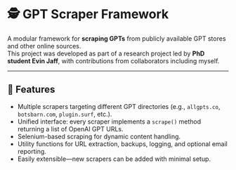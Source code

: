 # 🕵️ GPT Scraper Framework

A modular framework for **scraping GPTs** from publicly available GPT stores and other online sources.  
This project was developed as part of a research project led by **PhD student Evin Jaff**, with contributions from collaborators including myself.

---

## 📌 Features
- Multiple scrapers targeting different GPT directories (e.g., `allgpts.co`, `botsbarn.com`, `plugin.surf`, etc.).
- Unified interface: every scraper implements a `scrape()` method returning a list of OpenAI GPT URLs.
- Selenium-based scraping for dynamic content handling.
- Utility functions for URL extraction, backups, logging, and optional email reporting.
- Easily extensible—new scrapers can be added with minimal setup.